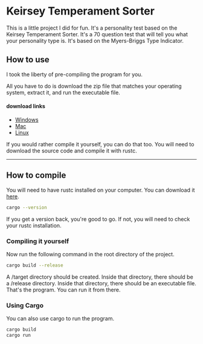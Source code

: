 # Keirsey Temperament Sorter
This is a little project I did for fun. It's a personality test based on the Keirsey Temperament Sorter.
It's a 70 question test that will tell you what your personality type is. It's based on the Myers-Briggs Type Indicator.

## How to use
I took the liberty of pre-compiling the program for you.

All you have to do is download the zip file that matches your operating system, extract it, and run the executable file.

#### download links
- [Windows](https://github.com/Daktic/keirseu_temperment_sorter/blob/master/compiled_binaries/windows.zip)
- [Mac](https://github.com/Daktic/keirseu_temperment_sorter/blob/master/compiled_binaries/mac.zip)
- [Linux](https://github.com/Daktic/keirseu_temperment_sorter/blob/master/compiled_binaries/linux.zip)

If you would rather compile it yourself, you can do that too. You will need to download the source code and compile it with rustc.

----
## How to compile
You will need to have rustc installed on your computer. You can download it [here](https://www.rust-lang.org/tools/install).

```bash
cargo --version
```

If you get a version back, you're good to go. If not, you will need to check your rustc installation.

### Compiling it yourself
Now run the following command in the root directory of the project.

```bash
cargo build --release
```

A /target directory should be created. Inside that directory, there should be a /release directory. Inside that directory, there should be an executable file. That's the program. You can run it from there.

### Using Cargo
You can also use cargo to run the program.

```bash
cargo build
cargo run
```
